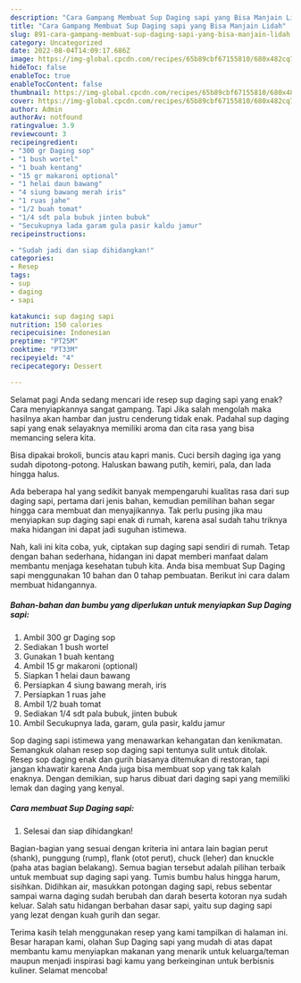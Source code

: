 ```yaml
---
description: "Cara Gampang Membuat Sup Daging sapi yang Bisa Manjain Lidah"
title: "Cara Gampang Membuat Sup Daging sapi yang Bisa Manjain Lidah"
slug: 891-cara-gampang-membuat-sup-daging-sapi-yang-bisa-manjain-lidah
category: Uncategorized
date: 2022-08-04T14:09:17.686Z
image: https://img-global.cpcdn.com/recipes/65b89cbf67155810/680x482cq70/sup-daging-sapi-foto-resep-utama.jpg
hideToc: false
enableToc: true
enableTocContent: false
thumbnail: https://img-global.cpcdn.com/recipes/65b89cbf67155810/680x482cq70/sup-daging-sapi-foto-resep-utama.jpg
cover: https://img-global.cpcdn.com/recipes/65b89cbf67155810/680x482cq70/sup-daging-sapi-foto-resep-utama.jpg
author: Admin
authorAv: notfound
ratingvalue: 3.9
reviewcount: 3
recipeingredient:
- "300 gr Daging sop"
- "1 bush wortel"
- "1 buah kentang"
- "15 gr makaroni optional"
- "1 helai daun bawang"
- "4 siung bawang merah iris"
- "1 ruas jahe"
- "1/2 buah tomat"
- "1/4 sdt pala bubuk jinten bubuk"
- "Secukupnya lada garam gula pasir kaldu jamur"
recipeinstructions:

- "Sudah jadi dan siap dihidangkan!"
categories:
- Resep
tags:
- sup
- daging
- sapi

katakunci: sup daging sapi 
nutrition: 150 calories
recipecuisine: Indonesian
preptime: "PT25M"
cooktime: "PT33M"
recipeyield: "4"
recipecategory: Dessert

---
```



Selamat pagi Anda sedang mencari ide resep sup daging sapi yang enak? Cara menyiapkannya sangat gampang. Tapi Jika salah mengolah maka hasilnya akan hambar dan justru cenderung tidak enak. Padahal sup daging sapi yang enak selayaknya memiliki aroma dan cita rasa yang bisa memancing selera kita.


Bisa dipakai brokoli, buncis atau kapri manis. Cuci bersih daging iga yang sudah dipotong-potong. Haluskan bawang putih, kemiri, pala, dan lada hingga halus.

Ada beberapa hal yang sedikit banyak mempengaruhi kualitas rasa dari sup daging sapi, pertama dari jenis bahan, kemudian pemilihan bahan segar hingga cara membuat dan menyajikannya. Tak perlu pusing jika mau menyiapkan sup daging sapi enak di rumah, karena asal sudah tahu triknya maka hidangan ini dapat jadi suguhan istimewa.


Nah, kali ini kita coba, yuk, ciptakan sup daging sapi sendiri di rumah. Tetap dengan bahan sederhana, hidangan ini dapat memberi manfaat dalam membantu menjaga kesehatan tubuh kita. Anda bisa membuat Sup Daging sapi menggunakan 10 bahan dan 0 tahap pembuatan. Berikut ini cara dalam membuat hidangannya.

<!--inarticleads1-->

##### Bahan-bahan dan bumbu yang diperlukan untuk menyiapkan Sup Daging sapi:

1. Ambil 300 gr Daging sop
1. Sediakan 1 bush wortel
1. Gunakan 1 buah kentang
1. Ambil 15 gr makaroni (optional)
1. Siapkan 1 helai daun bawang
1. Persiapkan 4 siung bawang merah, iris
1. Persiapkan 1 ruas jahe
1. Ambil 1/2 buah tomat
1. Sediakan 1/4 sdt pala bubuk, jinten bubuk
1. Ambil Secukupnya lada, garam, gula pasir, kaldu jamur


Sop daging sapi istimewa yang menawarkan kehangatan dan kenikmatan. Semangkuk olahan resep sop daging sapi tentunya sulit untuk ditolak. Resep sop daging enak dan gurih biasanya ditemukan di restoran, tapi jangan khawatir karena Anda juga bisa membuat sop yang tak kalah enaknya. Dengan demikian, sup harus dibuat dari daging sapi yang memiliki lemak dan daging yang kenyal. 

<!--inarticleads2-->

##### Cara membuat Sup Daging sapi:


1. Selesai dan siap dihidangkan!

Bagian-bagian yang sesuai dengan kriteria ini antara lain bagian perut (shank), punggung (rump), flank (otot perut), chuck (leher) dan knuckle (paha atas bagian belakang). Semua bagian tersebut adalah pilihan terbaik untuk membuat sup daging sapi yang. Tumis bumbu halus hingga harum, sisihkan. Didihkan air, masukkan potongan daging sapi, rebus sebentar sampai warna daging sudah berubah dan darah beserta kotoran nya sudah keluar. Salah satu hidangan berbahan dasar sapi, yaitu sup daging sapi yang lezat dengan kuah gurih dan segar. 

Terima kasih telah menggunakan resep yang kami tampilkan di halaman ini. Besar harapan kami, olahan Sup Daging sapi yang mudah di atas dapat membantu kamu menyiapkan makanan yang menarik untuk keluarga/teman maupun menjadi inspirasi bagi kamu yang berkeinginan untuk berbisnis kuliner. Selamat mencoba!
